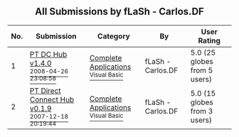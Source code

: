 ﻿<div align="center">

## All Submissions by fLaSh \- Carlos\.DF

</div>

No.  | Submission | Category | By   | User Rating
---- | ---------- | -------- | ---- | -----------
1 | [PT DC Hub v1\.4\.0<br /><sup>2008-04-26 23:08:58</sup>](https://github.com/Planet-Source-Code/flash-carlos-df-pt-dc-hub-v1-4-0__1-70465) | [Complete Applications<br /><sup>Visual Basic</sup>](../ByCategory/complete-applications__1-27.md) | fLaSh \- Carlos\.DF | 5.0 (25 globes from 5 users)
2 | [PT Direct Connect Hub v0\.1\.9<br /><sup>2007-12-18 20:19:44</sup>](https://github.com/Planet-Source-Code/flash-carlos-df-pt-direct-connect-hub-v0-1-9__1-69775) | [Complete Applications<br /><sup>Visual Basic</sup>](../ByCategory/complete-applications__1-27.md) | fLaSh \- Carlos\.DF | 5.0 (15 globes from 3 users)
